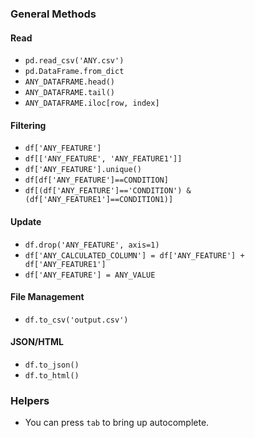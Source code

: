 ### General Methods 
#### Read
- `pd.read_csv('ANY.csv')`
- `pd.DataFrame.from_dict`
- `ANY_DATAFRAME.head()`
- `ANY_DATAFRAME.tail()`
- `ANY_DATAFRAME.iloc[row, index]`

#### Filtering
- `df['ANY_FEATURE']`
- `df[['ANY_FEATURE', 'ANY_FEATURE1']]`
- `df['ANY_FEATURE'].unique()`
- `df[df['ANY_FEATURE']==CONDITION]`
- `df[(df['ANY_FEATURE']=='CONDITION') & (df['ANY_FEATURE1']==CONDITION1)]`


#### Update
- `df.drop('ANY_FEATURE', axis=1)`
- `df['ANY_CALCULATED_COLUMN'] = df['ANY_FEATURE'] + df['ANY_FEATURE1']`
- `df['ANY_FEATURE'] = ANY_VALUE`

#### File Management
- `df.to_csv('output.csv')`

#### JSON/HTML
- `df.to_json()`
- `df.to_html()`

### Helpers
- You can press `tab` to bring up autocomplete.